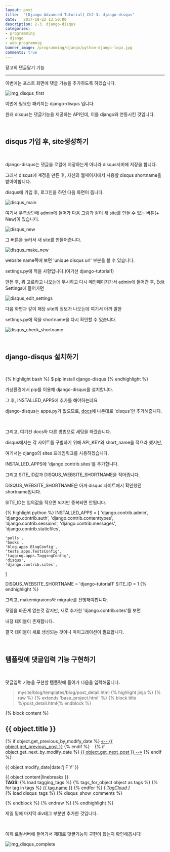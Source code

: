 ```yaml
---
layout: post
title:  "[Django Advanced Tutorial] Ch2-3. django-disqus"
date:   2017-10-22 13:50:00
description: 2-3. django-disqus
categories:
- programming
- django
- web_programmig
banner_image: /programming/django/python-django-logo.jpg
comments: true
---
```


장고의 댓글달기 기능

---

이번에는 포스트 화면에 댓글 기능을 추가하도록 하겠습니다.

![img_disqus_first](http://drive.google.com/uc?export=view&id=1K8PrintpSEr_O-dFM_cRuhhb7UNKBcKk)

이번에 필요한 패키지는 django-disqus 입니다.

원래 disqus는 댓글기능을 제공하는 API인데, 이를 django와 연동시킨 것입니다.

<br>

## disqus 가입 후, site생성하기

<br>

django-disqus는 댓글을 로컬에 저장하는게 아니라 disqus서버에 저장을 합니다.

그래서 disqus에 계정을 만든 후, 자신의 웹페이지에서 사용할 disqus shortname을 받아야합니다.

disqus에 가입 후, 로그인을 하면 다음 화면이 뜹니다.

![disqus_main](http://drive.google.com/uc?export=view&id=1_5COctXtroT1uko9EjRALlXGMJjoOweM)

여기서 우측상단에 admin에 들어가 다음 그림과 같이 새 site를 만들 수 있는 버튼(+ New)이 있습니다.

![disqus_new](http://drive.google.com/uc?export=view&id=1SoTholI-Mlni2ocs-GcpiO8Lp_m6Ik2E)

그 버튼을 눌러서 새 site를 만들어줍니다.

![disqus_make_new](http://drive.google.com/uc?export=view&id=1LGwdT_3k8j2HBF5kNT7I_gS8AGgcOySy)

website name쪽에 보면 'unique disqus url' 부분을 볼 수 있습니다.

settings.py에 적을 사항입니다.(여기선 django-tutorial1)

만든 후, 뭐 고르라고 나오는데 무시하고 다시 메인페이지가서 admin에 들어간 후, Edit Settings에 들어가면

![disqus_edit_settings](http://drive.google.com/uc?export=view&id=11nOrk8TsDg2Ka-5yLETU5_abTqdVY9bm)

다음 화면과 같이 해당 site의 정보가 나오는데 여기서 아까 말한

settings.py에 적을 shortname을 다시 확인할 수 있습니다.

![disqus_check_shortname](http://drive.google.com/uc?export=view&id=1F4AbG2m8VVwHKvNUNUh41EBnAsXByNeE)

<br>

## django-disqus 설치하기

<br>

{% highlight bash %}
$ pip install django-disqus
{% endhighlight %}

가상환경에서 pip를 이용해 django-disqus를 설치합니다.

그 후, INSTALLED_APPS에 추가를 해야하는데요

django-disqus는 apps.py가 없으므로, [docs](https://django-disqus.readthedocs.io/en/latest/installation.html)에 나온대로 'disqus'만 추가해줍니다.

<br>

그리고, 여기선 docs와 다른 방법으로 세팅을 하겠습니다.

disqus에서는 각 사이트를 구별하기 위해 API_KEY와 short_name을 적으라 했지만,

여기서는 django의 sites 프레임워크를 사용하겠습니다.

INSTALLED_APPS에 'django.contrib.sites'를 추가합니다.

그리고 SITE_ID값과 DISQUS_WEBSITE_SHORTNAME을 적어줍니다.

DISQUS_WEBSITE_SHORTNAME은 아까 disqus 사이트에서 확인했던 shortname입니다.

SITE_ID는 임의값을 적으면 되지만 중복되면 안됩니다.

{% highlight python %}
INSTALLED_APPS = [
    'django.contrib.admin',
    'django.contrib.auth',
    'django.contrib.contenttypes',
    'django.contrib.sessions',
    'django.contrib.messages',
    'django.contrib.staticfiles',

    'polls',
    'books',
    'blog.apps.BlogConfig',
    'tests.apps.TestsConfig',
    'tagging.apps.TaggingConfig',
    'disqus',
    'django.contrib.sites',
]

DISQUS_WEBSITE_SHORTNAME = 'django-tutorial1'
SITE_ID = 1
{% endhighlight %}

그리고, makemigraions와 migrate를 진행해야합니다.

모델을 바꾼게 없는것 같지만, 새로 추가한 'django.contrib.sites'를 보면

내장 테이블이 존재합니다.

결국 테이블이 새로 생성되는 것이니 마이그레이션이 필요합니다.

<br>

## 템플릿에 댓글입력 기능 구현하기

<br>

댓글입력 기능을 구현할 템플릿에 들어가 다음을 입력해줍니다.

>mysite/blog/templates/blog/post_detail.html
{% highlight jinja %}
{% raw %}
{% extends 'base_project.html' %}
{% block title %}post_detail.html{% endblock %}

{% block content %}

<h2>{{ object.title }}</h2>

<p class="other_posts">
    {% if object.get_previous_by_modify_date %}
        <a href="{{ object.get_previous_post.get_absolute_url }}" title="View previous post">&laquo;-- {{ object.get_previous_post }}</a>
    {% endif %}
    &nbsp;&nbsp;
    {% if object.get_next_by_modify_date %}
        <a href="{{ object.get_next_post.get_absolute_url }}" title="View next post">{{ object.get_next_post }} --&raquo;</a>
    {% endif %}
</p>

<p class="date">
    <!--example: 12 July 2015-->
    {{ object.modify_date|date:'j F Y' }}
</p>

<div class="body">
    <!--linebreaks: \n(newline) 인식-->
    {{ object.content|linebreaks }}
</div>

<div>
    <b>TAGS: </b>
    {% load tagging_tags %}
    {% tags_for_object object as tags %}
    {% for tag in tags %}
        <a href="{% url 'blog:tagged_object_list' tag.name %}">{{ tag.name }}</a>
    {% endfor %}
    <a href="{% url 'blog:tag_cloud' %}"><i>[ TagCloud ]</i></a>
</div>

<!--여기만 추가-->
<div>
    {% load disqus_tags %}
    {% disqus_show_comments %}
</div>

{% endblock %}
{% endraw %}
{% endhighlight %}

제일 밑에 마지막 div태그 부분만 추가한 것입니다.

<br>

이제 로컬서버에 들어가서 제대로 댓글기능이 구현이 됬는지 확인해봅시다!

![img_disqus_complete](http://drive.google.com/uc?export=view&id=1UdErb4D3Cyceof1s5eu8uUOoOkIkQjBO)
